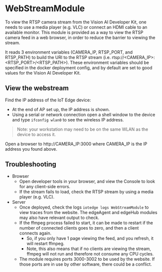 # WebStreamModule

To view the RTSP camera stream from the Vision AI Developer Kit, one needs to use a media player (e.g. VLC) or connect an HDMI cable to an available monitor. This module is provided as a way to view the RTSP camera feed in a web browser, in order to reduce the barrier to viewing the stream.

It reads 3 environment variables (CAMERA_IP, RTSP_PORT, and RTSP_PATH) to build the URI to the RTSP stream (i.e. rtsp://<CAMERA_IP>:<RTSP_PORT>/<RTSP_PATH>). These environment variables should be specified in the docker deployment config, and by default are set to good values for the Vision AI Developer Kit.

## View the webstream

Find the IP address of the IoT Edge device:

- At the end of AP set up, the IP address is shown.
- Using a serial or network connection open a shell window to the device and type `ifconfig wlan0` to see the wireless IP address.

> Note: your workstation may need to be on the same WLAN as the device to access it.

Open a browser to http://CAMERA_IP:3000 where CAMERA_IP is the IP address you found above.

## Troubleshooting

- Browser
  - Open developer tools in your browser, and view the Console to look for any client-side errors.
  - If the stream fails to load, check the RTSP stream by using a media player (e.g. VLC).
- Server
  - Once deployed, check the logs `iotedge logs WebStreamModule` to view traces from the website. The edgeAgent and edgeHub modules may also have relevant output to check.
  - If the ffmpeg process failed to start, it can be made to restart if the number of connected clients goes to zero, and then a client connects again.
    - So, if you only have 1 page viewing the feed, and you refresh, it will restart ffmpeg.
    - Note, this also means that if no clients are viewing the stream, ffmpeg will not run and therefore not consume any CPU cycles.
  - The module requires ports 3000-3002 to be used by the website. If those ports are in use by other software, there could be a conflict.